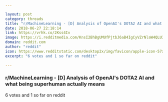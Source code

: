 ```yaml
---

layout: post
category: threads
title: "r/MachineLearning - [D] Analysis of OpenAI's DOTA2 AI and what being superhuman actually means"
date: 2018-06-27 22:18:14
link: https://vrhk.co/2Kss4Iv
image: https://i.redditmedia.com/KnsI2BhBgUMUfPjtbJ6aB4IgCyVZrNlaW4QLU3Cn9cw.jpg?s=2f3f963a9cc03b95b53f4b1f9088dd8a
domain: reddit.com
author: "reddit"
icon: https://www.redditstatic.com/desktop2x/img/favicon/apple-icon-57x57.png
excerpt: "6 votes and 1 so far on reddit"

---
```


### r/MachineLearning - [D] Analysis of OpenAI's DOTA2 AI and what being superhuman actually means

6 votes and 1 so far on reddit